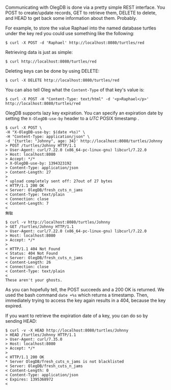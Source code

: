 Communicating with OlegDB is done via a pretty simple REST interface.
You POST to create/update records, GET to retrieve them, DELETE to delete,
and HEAD to get back some information about them. Probably.

For example, to store the value Raphael into the named database turtles under
the key red you could use something like the following:

````
$ curl -X POST -d 'Raphael' http://localhost:8080/turtles/red
````

Retrieving data is just as simple:

````
$ curl http://localhost:8080/turtles/red
````

Deleting keys can be done by using DELETE:

````
$ curl -X DELETE http://localhost:8080/turtles/red
````

You can also tell Oleg what the `Content-Type` of that key's value is:

````
$ curl -X POST -H "Content-Type: text/html" -d '<p>Raphael</p>' http://localhost:8080/turtles/red
````

OlegDB supports lazy key expiration. You can specify an expiration date by setting the
`X-OlegDB-use-by` header to a *UTC* POSIX timestamp .

````
$ curl -X POST \
-H "X-OlegDB-use-by: $(date +%s)" \
-H "Content-Type: application/json" \
-d '{turtle: "Johnny", age: 34}' http://localhost:8080/turtles/Johnny
> POST /turtles/Johnny HTTP/1.1
> User-Agent: curl/7.22.0 (x86_64-pc-linux-gnu) libcurl/7.22.0
> Host: localhost:8080
> Accept: */*
> X-OlegDB-use-by: 1394323192
> Content-Type: application/json
> Content-Length: 27
> 
* upload completely sent off: 27out of 27 bytes
< HTTP/1.1 200 OK
< Server: OlegDB/fresh_cuts_n_jams
< Content-Type: text/plain
< Connection: close
< Content-Length: 7
<
無駄

$ curl -v http://localhost:8080/turtles/Johnny
> GET /turtles/Johnny HTTP/1.1
> User-Agent: curl/7.22.0 (x86_64-pc-linux-gnu) libcurl/7.22.0
> Host: localhost:8080
> Accept: */*
>
< HTTP/1.1 404 Not Found
< Status: 404 Not Found
< Server: OlegDB/fresh_cuts_n_jams
< Content-Length: 26
< Connection: close
< Content-Type: text/plain
<
These aren't your ghosts.
````

As you can hopefully tell, the POST succeeds and a 200 OK is returned. We
used the bash command `date +%s` which returns a timestamp. Then, immediately
trying to access the key again results in a 404, because the key expired.

If you want to retrieve the expiration date of a key, you can do so by sending HEAD:

````
$ curl -v -X HEAD http://localhost:8080/turtles/Johnny
> HEAD /turtles/Johnny HTTP/1.1
> User-Agent: curl/7.35.0
> Host: localhost:8080
> Accept: */*
>
< HTTP/1.1 200 OK
* Server OlegDB/fresh_cuts_n_jams is not blacklisted
< Server: OlegDB/fresh_cuts_n_jams
< Content-Length: 0
< Content-Type: application/json
< Expires: 1395368972
<
````

